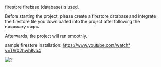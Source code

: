 firestore firebase (database) is used.

Before starting the project, please create a firestore database and integrate the firestore file you downloaded into the project after following the necessary steps.

Afterwards, the project will run smoothly.

sample firestore installation: https://www.youtube.com/watch?v=TW02hwhBvo4




![2](https://github.com/user-attachments/assets/262abd92-e20d-4471-baa5-04e9ffc8a4c0)
